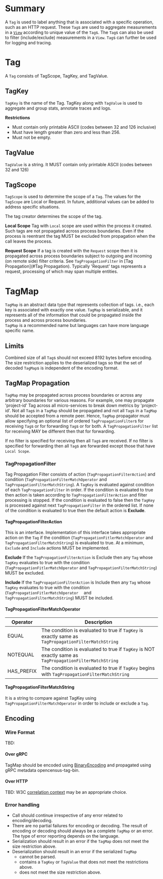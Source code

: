 # Summary
A `Tag` is used to label anything that is associated
with a specific operation, such as an HTTP request. These `Tag`s are used to
aggregate measurements in a [`View`](https://github.com/census-instrumentation/opencensus-specs/blob/master/stats/DataAggregation.md#view) 
according to unique value of the `Tag`s. The `Tag`s can also be used to filter (include/exclude)
measurements in a `View`. `Tag`s can further be used for logging and tracing.

# Tag
A `Tag` consists of TagScope, TagKey, and TagValue.

## TagKey

`TagKey` is the name of the Tag. TagKey along with `TagValue` is used to aggregate
and group stats, annotate traces and logs.

**Restrictions**
- Must contain only printable ASCII (codes between 32 and 126 inclusive)
- Must have length greater than zero and less than 256.
- Must not be empty.

## TagValue

`TagValue` is a string. It MUST contain only printable ASCII (codes between
32 and 126)

## TagScope

`TagScope` is used to determine the scope of a `Tag`. The values for the `TagScope` are
Local or Request. In future, additional values can be added to address specific situations.

The tag creator determines the scope of the tag.

**Local Scope**
Tag with `Local` scope are used within the process it created. Such tags are not propagated
across process boundaries. Even if the process is reentrant the tag MUST be excluded from
propagation when the call leaves the process.

**Request Scope**
If a tag is created with the `Request` scope then it is propagated across process boundaries subject 
to outgoing and incoming (on remote side) filter criteria. See `TagPropagationFilter` in 
[Tag Propagation](#Tag Propagation). Typically 'Request' tags represents a request, processing
 of which may span multiple entities.

# TagMap 
`TagMap` is an abstract data type that represents collection of tags. 
i.e., each key is associated with exactly one value.  `TagMap` is serializable, and it represents
all of the information that could be propagated inside the process and across process boundaries.  
`TagMap` is a recommended name but languages can have more language specific name.

## Limits
Combined size of all `Tag`s should not exceed 8192 bytes before encoding.
The size restriction applies to the deserialized tags so that the set of decoded
 `TagMap`s is independent of the encoding format.

## TagMap Propagation
`TagMap` may be propagated across process boundaries or across any arbitrary boundaries for various 
reasons. For example, one may propagate 'project-id' Tag across all micro-services to break down metrics
by 'project-id'. Not all `Tag`s in a `TagMap` should be propagated and not all `Tag`s in a `TagMap`
should be accepted from a remote peer. Hence, `TagMap` propagator must allow specifying an optional
list of ordered `TagPropagationFilter`s for receiving `Tag`s or for forwarding `Tag`s or for both. 
A `TagPropagationFilter` list for receiving MAY be different then that for forwarding.

If no filter is specified for receiving then all `Tag`s are received. 
If no filter is specified for forwarding then all `Tag`s are forwarded except those that have `Local Scope`.

### TagPropagationFilter
Tag Propagation Filter consists of action (`TagPropagationFilterAction`) and condition 
(`TagPropagationFilterMatchOperator` and `TagPropagationFilterMatchString`). A `TagKey` 
is evaluated against condition of each `TagPropagationFilter` in order. If the condition is evaluated
to true then action is taken according to `TagPropagationFilterAction` and filter processing is stopped.
If the condition is evaluated to false then the `TagKey` is processed against next `TagPropagationFilter`
in the ordered list. If none of the condition is evaluated to true then the default
action is **Exclude**.

#### TagPropagationFilterAction
This is an interface. Implementation of this interface takes appropriate action on the `Tag` if the 
condition (`TagPropagationFitlerMatchOperator` and `TagPropagationFilterMatchString`) is evaluated to true.
At a minimum, `Exclude` and `Include` actions MUST be implemented.

**Exclude**
If the `TagPropagationFilterAction` is Exclude then any `Tag` whose `TagKey` evaluates to true 
with the condition (`TagPropagationFitlerMatchOperator` and `TagPropagationFilterMatchString`)
MUST be excluded.

**Include**
If the `TagPropagationFilterAction` is Include then any `Tag` whose `TagKey` evaluates to true 
with the condition (`TagPropagationFitlerMatchOperator  ` and `TagPropagationFilterMatchString`)
MUST be included. 
  
#### TagPropagationFilterMatchOperator

| Operator | Description |
|----------|-------------|
| EQUAL | The condition is evaluated to true if `TagKey` is exactly same as `TagPropagationFilterMatchString` |
| NOTEQUAL | The condition is evaluated to true if `TagKey` is NOT exactly same as `TagPropagationFilterMatchString` |
| HAS_PREFIX | The condition is evaluated to true if `TagKey` begins with `TagPropagationFilterMatchString` |

#### TagPropagationFilterMatchString
It is a string to compare against TagKey using `TagPropagationFilterMatchOperator` in order to 
include or exclude a `Tag`.

## Encoding

### Wire Format
TBD:

#### Over gRPC
TagMap should be encoded using [BinaryEncoding](https://github.com/census-instrumentation/opencensus-specs/tree/master/encodings)
and propagated using gRPC metadata opencensus-tag-bin.

#### Over HTTP

TBD: W3C [correlation context](https://github.com/w3c/correlation-context/blob/master/correlation_context/HTTP_HEADER_FORMAT.md)
may be an appropriate choice.

                                                
### Error handling
- Call should continue irrespective of any error related to encoding/decoding.
- There are no partial failures for encoding or decoding. The result of encoding or decoding
  should always be a complete `TagMap` or an error.  The type of error
  reporting depends on the language.
- Serialization should result in an error if the `TagMap` does not meet the
  size restriction above.
- Deserialization should result in an error if the serialized `TagMap`
  - cannot be parsed.
  - contains a `TagKey` or `TagValue` that does not meet the restrictions above.
  - does not meet the size restriction above.
